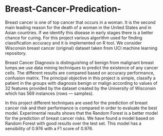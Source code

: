 # Breast-Cancer-Predication-
Breast cancer is one of top cancer that occurs in a woman. It is the second
main leading reason for the death of a woman in the United States and in Asian
countries. If we identify this disease in early stages there is a better chance for
curing. For this project various algorithm used for finding classification accuracy
and it is implemented on R tool. We consider Wisconsin breast cancer (original)
dataset taken from UCI machine learning repository.

Breast Cancer Diagnosis is distinguishing of benign
from malignant breast lumps.we use data mining
techniques to predict the existence of any cancer cells. The different results are
compared based on accuracy performance, confusion matrix.
The principal objective in this project is simple, classify a patient in the
groups with diagnosis benign or malign according to values of 32 features
provided by the dataset created by the University of Wisconsin which has 569
instances (rows — samples).

In this project different techniques are used for the prediction of breast
cancer risk and their performance is compared in order to evaluate the best model.
Experimental results shows that the Random Forest is a better model for the
prediction of breast cancer risks. We have found a model based on Random Forest
with good results over the test set. This model has a sensibility of 0.976 with a F1
score of 0.976.


